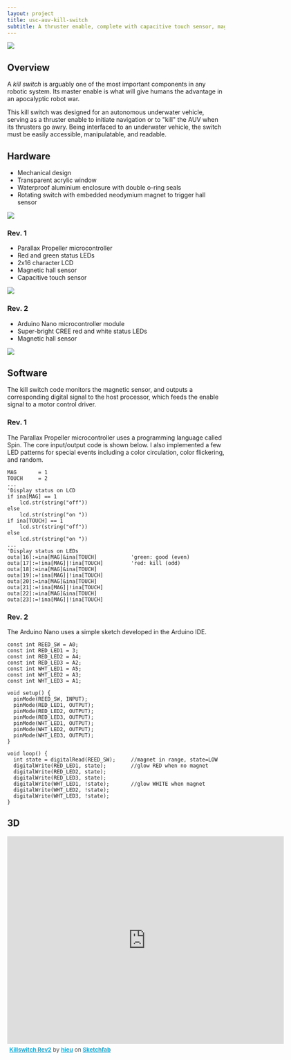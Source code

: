 ```yaml
---
layout: project
title: usc-auv-kill-switch
subtitle: A thruster enable, complete with capacitive touch sensor, magnetic reed switch, μC, LCD, LEDs.
---
```


<img src="http://niftyhedgehog.com/usc-auv-kill-switch/images/kill_switch_glow.jpg">

## Overview
A *kill switch* is arguably one of the most important components in any robotic system. Its master enable is what will give humans the advantage in an apocalyptic robot war.

This kill switch was designed for an autonomous underwater vehicle, serving as a thruster enable to initiate navigation or to "kill" the AUV when its thrusters go awry. Being interfaced to an underwater vehicle, the switch must be easily accessible, manipulatable, and readable.

## Hardware
* Mechanical design
* Transparent acrylic window
* Waterproof aluminium enclosure with double o-ring seals
* Rotating switch with embedded neodymium magnet to trigger hall sensor

<img src="http://niftyhedgehog.com/usc-auv-kill-switch/images/mech.jpg">

### Rev. 1

* Parallax Propeller microcontroller
* Red and green status LEDs
* 2x16 character LCD
* Magnetic hall sensor
* Capacitive touch sensor

<img src="http://niftyhedgehog.com/usc-auv-kill-switch/images/kill_switch_v1.JPG">

### Rev. 2
* Arduino Nano microcontroller module
* Super-bright CREE red and white status LEDs
* Magnetic hall sensor

<img src="http://niftyhedgehog.com/usc-auv-kill-switch/images/kill_switch_v2.jpg">

## Software
The kill switch code monitors the magnetic sensor, and outputs a corresponding digital signal to the host processor, which feeds the enable signal to a motor control driver. 

### Rev. 1
The Parallax Propeller microcontroller uses a programming language called Spin. The core input/output code is shown below. I also implemented a few LED patterns for special events including a color circulation, color flickering, and random.

```
MAG       = 1
TOUCH     = 2
...
'Display status on LCD
if ina[MAG] == 1
	lcd.str(string("off"))
else
	lcd.str(string("on ")) 
if ina[TOUCH] == 1
	lcd.str(string("off"))
else
	lcd.str(string("on "))
...
'Display status on LEDs
outa[16]:=ina[MAG]&ina[TOUCH]           'green: good (even)
outa[17]:=!ina[MAG]|!ina[TOUCH]         'red: kill (odd)
outa[18]:=ina[MAG]&ina[TOUCH]
outa[19]:=!ina[MAG]|!ina[TOUCH]
outa[20]:=ina[MAG]&ina[TOUCH]
outa[21]:=!ina[MAG]|!ina[TOUCH]
outa[22]:=ina[MAG]&ina[TOUCH]
outa[23]:=!ina[MAG]|!ina[TOUCH]
```


### Rev. 2
The Arduino Nano uses a simple sketch developed in the Arduino IDE. 
```
const int REED_SW = A0;
const int RED_LED1 = 3;
const int RED_LED2 = A4;
const int RED_LED3 = A2;
const int WHT_LED1 = A5;
const int WHT_LED2 = A3;
const int WHT_LED3 = A1;

void setup() {                
  pinMode(REED_SW, INPUT); 
  pinMode(RED_LED1, OUTPUT);
  pinMode(RED_LED2, OUTPUT);
  pinMode(RED_LED3, OUTPUT); 
  pinMode(WHT_LED1, OUTPUT);  
  pinMode(WHT_LED2, OUTPUT);  
  pinMode(WHT_LED3, OUTPUT);
}

void loop() {
  int state = digitalRead(REED_SW);  	//magnet in range, state=LOW
  digitalWrite(RED_LED1, state);		//glow RED when no magnet
  digitalWrite(RED_LED2, state);
  digitalWrite(RED_LED3, state);
  digitalWrite(WHT_LED1, !state);		//glow WHITE when magnet
  digitalWrite(WHT_LED2, !state);
  digitalWrite(WHT_LED3, !state);
}
```

## 3D
<iframe width="640" height="480" src="https://sketchfab.com/models/898664f4c2684241bb64e732e865a336/embed" frameborder="0" allowfullscreen mozallowfullscreen="true" webkitallowfullscreen="true" onmousewheel=""></iframe>

<p style="font-size: 13px; font-weight: normal; margin: 5px; color: #4A4A4A;">
    <a href="https://sketchfab.com/models/898664f4c2684241bb64e732e865a336?utm_source=oembed&utm_medium=embed&utm_campaign=898664f4c2684241bb64e732e865a336" target="_blank" style="font-weight: bold; color: #1CAAD9;">Killswitch Rev2</a>
    by <a href="https://sketchfab.com/hieu?utm_source=oembed&utm_medium=embed&utm_campaign=898664f4c2684241bb64e732e865a336" target="_blank" style="font-weight: bold; color: #1CAAD9;">hieu</a>
    on <a href="https://sketchfab.com?utm_source=oembed&utm_medium=embed&utm_campaign=898664f4c2684241bb64e732e865a336" target="_blank" style="font-weight: bold; color: #1CAAD9;">Sketchfab</a>
</p>

